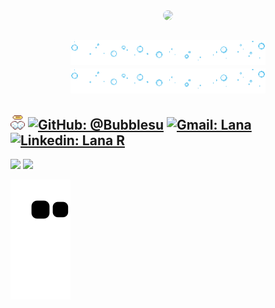<div align="center">
    <img max-width="800" height="400" style="opacity: 0.7; border-radius: 15px" src="wolf2.gif"/>

## <img height="40" src="bubble.gif"/> <img height="40" src="bubble.gif"/>

</div>


## <img height="23" src="wings.webp"/>   [![GitHub: @Bubblesu](https://img.shields.io/github/followers/Bubblesu?label=follow&style=social)](https://github.com/) [![Gmail: Lana](https://img.shields.io/badge/Gmail-Lana-red)](mailto:milksuberry@gmail.com) [![Linkedin: Lana R](https://img.shields.io/badge/-Lana%20R-blue?style=flat-square&logo=Linkedin&logoColor=white&link=https://www.linkedin.com/in/lana-ramos-5410b7201/)](https://www.linkedin.com/in/lana-ramos-5410b7201/)

<div>
<img height="180em" src="https://github-readme-stats.vercel.app/api?username=bubblesu&show_icons=true&include_all_commits=true&count_private=true&custom_title=☁️MyStates"/>
   <img height="180em" src="https://github-readme-stats.vercel.app/api/top-langs/?username=bubblesu&layout=compact&langs_count=6&custom_title=☁️Languages"/>

</div>



![Snake animation](https://github.com/Bubblesu/Bubblesu/blob/output/github-contribution-grid-snake.svg)
